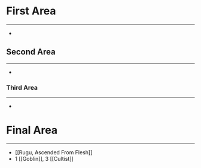 # First Area 
---
- 
## Second Area 
---
- 
### Third Area 
---
- 
# Final Area 
---
- [[Rugu, Ascended From Flesh]]
- 1 [[Goblin]], 3 [[Cultist]]